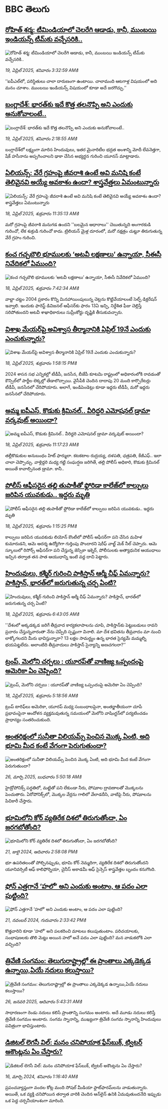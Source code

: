 # BBC తెలుగు## [రోహిత్ శర్మ: టీమిండియాలో చెలరేగి ఆడాడు, కానీ, ముంబయి ఇండియన్స్‌ టీమ్‌కు వచ్చేసరికి..](https://www.bbc.com/telugu/articles/c20zpvr3p53o?at_campaign=githubrss)![రోహిత్ శర్మ: టీమిండియాలో చెలరేగి ఆడాడు, కానీ, ముంబయి ఇండియన్స్‌ టీమ్‌కు వచ్చేసరికి..](https://ichef.bbci.co.uk/ace/standard/240/cpsprodpb/dfa4/live/eb4808e0-1ccf-11f0-8a1e-3ff815141b98.jpg)_19, ఏప్రిల్ 2025, శనివారం 3:32:59 AMకి_‘‘ఐపీఎల్‌లో, పరిస్థితులు చాలా దారుణంగా ఉంటాయి. చాలామంది ఆటగాళ్ల విషయంలో అది మనం చూశాం. ముంబయి ఇండియన్స్ విషయంలో కూడా అదే జరగొచ్చు.’’## [బంగ్లాదేశ్: భారత్‌కు ఇదే కొత్త తలనొప్పి అని ఎందుకు అనుకోవాలంటే..](https://www.bbc.com/telugu/articles/cly894j1gl4o?at_campaign=githubrss)![బంగ్లాదేశ్: భారత్‌కు ఇదే కొత్త తలనొప్పి అని ఎందుకు అనుకోవాలంటే..](https://ichef.bbci.co.uk/ace/standard/240/cpsprodpb/a02e/live/73ac3a00-1cc4-11f0-82b3-ef9f7cdd6cc7.jpg)_19, ఏప్రిల్ 2025, శనివారం 2:18:55 AMకి_బంగ్లాదేశ్‌లో లక్ష్యంగా మారిన హిందువులు, ఇతర మైనారిటీల భద్రత అంశాన్ని మోదీ లేవనెత్తగా, షేక్ హసీనాను అప్పగించాలని ఢాకా చేసిన అభ్యర్థన గురించి యూనస్ మాట్లాడారు.## [ఏలియన్స్: వేరే గ్రహంపై జీవరాశి ఉంటే అవి మనిషి కంటే తెలివైనవి అయ్యే అవకాశం ఉందా? శాస్త్రవేత్తలు ఏమంటున్నారు](https://www.bbc.com/telugu/articles/cn7xelz1r85o?at_campaign=githubrss)![ఏలియన్స్: వేరే గ్రహంపై జీవరాశి ఉంటే అవి మనిషి కంటే తెలివైనవి అయ్యే అవకాశం ఉందా? శాస్త్రవేత్తలు ఏమంటున్నారు](https://ichef.bbci.co.uk/ace/standard/240/cpsprodpb/b07b/live/a29a56f0-1b9b-11f0-a455-cf1d5f751d2f.png)_18, ఏప్రిల్ 2025, శుక్రవారం 11:35:13 AMకి_మరో గ్రహంపై జీవరాశి మనుగడ ఉందని ''బలమైన ఆధారాలు'' చెబుతున్నది అంగారకుడి గురించో, లేక శుక్రుడి గురించో కాదు. ట్రిలియన్ మైళ్ల దూరంలో, మరో నక్షత్రం చుట్టూ తిరుగుతున్న వేరే గ్రహం గురించి.## [కంచ గచ్చబౌలి భూములకు ‘అటవీ లక్షణాలు’ ఉన్నాయా, సీఈసీ నివేదికలో ఏముంది? ](https://www.bbc.com/telugu/articles/cpwzv818n2go?at_campaign=githubrss)![కంచ గచ్చబౌలి భూములకు ‘అటవీ లక్షణాలు’ ఉన్నాయా, సీఈసీ నివేదికలో ఏముంది? ](https://ichef.bbci.co.uk/ace/standard/240/cpsprodpb/078b/live/d60e2060-1ba1-11f0-b1b3-7358f8d35a35.jpg)_18, ఏప్రిల్ 2025, శుక్రవారం 7:42:34 AMకి_వాల్టా చట్టం 2004 ప్రకారం కొన్ని మినహాయింపులున్న చెట్లను కొట్టివేయాలంటే సెల్ఫ్ డిక్లరేషన్‌ ఇవ్వాలి. ఇందుకు ఫారెస్ట్ డివిజనల్ ఆఫీసర్‌కు ఫారం 13ఏ ఇచ్చి, నిర్దేశిత ఫీజు చెల్లిస్తే సరిపోతుందని అటవీ శాఖాధికారులు సుప్రీంకోర్టు దృష్టికి తీసుకువచ్చారు.## [విశాఖ మేయర్‌పై అవిశ్వాస తీర్మానానికి ఏప్రిల్ 19నే ఎందుకు ఎంచుకున్నారు?](https://www.bbc.com/telugu/articles/czjnp0jy2n3o?at_campaign=githubrss)![విశాఖ మేయర్‌పై అవిశ్వాస తీర్మానానికి ఏప్రిల్ 19నే ఎందుకు ఎంచుకున్నారు?](https://ichef.bbci.co.uk/ace/standard/240/cpsprodpb/4f32/live/ef07fde0-1c5d-11f0-85b0-05a0ad4973b9.jpg)_18, ఏప్రిల్ 2025, శుక్రవారం 1:58:15 PMకి_2024 శాసన సభ ఎన్నికల్లో టీడీపీ, జనసేన, బీజేపీ కూటమి రాష్ట్రంలో అధికారంలోకి రావడంతో కౌన్సిల్‌లో పార్టీల లెక్కల్లో తేడాలొచ్చాయి. వైసీపీకి చెందిన దాదాపు 20 మంది కార్పొరేటర్లు టీడీపీ, జనసేనలో చేరిపోయారు. అలాగే, ఇండిపెండెట్లు కూడా ఇద్దరు టీడీపీ, మరో ఇద్దరు జనసేనలో చేరిపోయారు.## [అమ్మ ఐపీఎస్, కొడుకు క్రిమినల్.. వీరిద్దరి ఎమోషనల్ డ్రామా వర్కవుట్ అయిందా?](https://www.bbc.com/telugu/articles/cglxgg8wn58o?at_campaign=githubrss)![అమ్మ ఐపీఎస్, కొడుకు క్రిమినల్.. వీరిద్దరి ఎమోషనల్ డ్రామా వర్కవుట్ అయిందా?](https://ichef.bbci.co.uk/ace/standard/240/cpsprodpb/2d20/live/bcdc5bf0-1c43-11f0-91f7-19fdae95cca0.jpg)_18, ఏప్రిల్ 2025, శుక్రవారం 11:17:23 AMకి_త‌ల్లీకొడుకుల అనుబంధం హిట్ ఫార్ములా. క‌ట‌క‌టాల రుద్ర‌య్య‌, దళ‌ప‌తి, ఛ‌త్ర‌ప‌తి, కేజీఎఫ్.. ఇలా చాలా చెప్పొచ్చు. వాళ్లిద్ద‌రి మ‌ధ్య గ‌ట్టి సంఘ‌ర్ష‌ణ జ‌రిగితే, త‌ల్లి పోలీస్ అధికారి, కొడుకు క్రిమిన‌ల్ అయితే కావాల్సినంత డ్రామా.  కానీ..## [పోలీస్ ఆఫీసరైన తల్లి తుపాకీతో ఫ్లోరిడా కాలేజ్‌లో కాల్పులు జరిపిన యువకుడు.. ఇద్దరు మృతి](https://www.bbc.com/telugu/articles/ckg2441wl9do?at_campaign=githubrss)![పోలీస్ ఆఫీసరైన తల్లి తుపాకీతో ఫ్లోరిడా కాలేజ్‌లో కాల్పులు జరిపిన యువకుడు.. ఇద్దరు మృతి](https://ichef.bbci.co.uk/ace/standard/240/cpsprodpb/eece/live/55d2c680-1c55-11f0-8454-03622c874820.png)_18, ఏప్రిల్ 2025, శుక్రవారం 1:15:25 PMకి_కాల్పులు జరిపిన యువకుడు లియోన్ కౌంటీలో పోలీస్ ఆఫీసర్‌గా పని చేసిన మహిళ కుమారుడని, ఆమె ఆదర్శ ఉద్యోగిగా గుర్తింపు పొందారని షెరీఫ్ వాల్ట్ మెక్ నీల్ చెప్పారు. ఆమె  స్కూలులో రిసోర్స్ ఆఫీసర్‌గా పని చేస్తున్న జెస్సికా ఇక్నెర్, పోలీసులకు అత్యాధునిక ఆయుధాలు ఇచ్చిన తర్వాత తన పాత ఆయుధాన్ని ఇంటి వద్ద దాచి పెట్టారు.## [హిందువులు, కశ్మీర్ గురించి పాకిస్తాన్ ఆర్మీ చీఫ్ ఏమన్నారు? పాకిస్తాన్, భారత్‌లో జరుగుతున్న చర్చ ఏంటి? ](https://www.bbc.com/telugu/articles/cewg4lk41z7o?at_campaign=githubrss)![హిందువులు, కశ్మీర్ గురించి పాకిస్తాన్ ఆర్మీ చీఫ్ ఏమన్నారు? పాకిస్తాన్, భారత్‌లో జరుగుతున్న చర్చ ఏంటి? ](https://ichef.bbci.co.uk/ace/standard/240/cpsprodpb/4a6d/live/62212150-1b99-11f0-8a1e-3ff815141b98.jpg)_18, ఏప్రిల్ 2025, శుక్రవారం 6:43:05 AMకి_''దేశంలో అక్కడక్కడ జరిగే తీవ్రవాద కార్యకలాపాలను చూపి, పాకిస్తాన్‌కు పెట్టుబడులు రావని ప్రచారం చేస్తున్నవారంతా నేను చెప్పేది స్పష్టంగా వినాలి. మా దేశ భవితను తీవ్రవాదం మా నుంచి లాక్కోగలదని మీరు భావిస్తున్నారా? 13 లక్షల సామర్థ్యం ఉన్న భారత సైన్యమే మమ్మల్ని భయపెట్టలేదు. అలాంటిది తీవ్రవాదులు పాకిస్తాన్ సైన్యాన్ని అణచగలరా?’’## [ట్రంప్, మెలోని చర్చలు : యూరప్‌తో  వాణిజ్య ఒప్పందంపై అమెరికా ఏం చెప్పింది?](https://www.bbc.com/telugu/articles/cly1z1m5jjyo?at_campaign=githubrss)![ట్రంప్, మెలోని చర్చలు : యూరప్‌తో  వాణిజ్య ఒప్పందంపై అమెరికా ఏం చెప్పింది?](https://ichef.bbci.co.uk/ace/standard/240/cpsprodpb/608d/live/6ca03ce0-1bfa-11f0-8a1e-3ff815141b98.jpg)_18, ఏప్రిల్ 2025, శుక్రవారం 5:18:56 AMకి_ట్రంప్ టారిఫ్‌లు  అమెరికా, యూరప్ మధ్య సంబంధాలపైనా,  అంతర్జాతీయంగా చూపే ప్రభావంపైనా  ఆందోళన వ్యక్తమవుతున్న సమయంలో మెలోని వాషింగ్టన్‌లో పర్యటించడం ప్రాధాన్యం సంతరించుకుంది.## [అంతరిక్షంలో సునీతా విలియమ్స్ పెంచిన మొక్క ఏంటి, అది భూమి మీద కంటే వేగంగా పెరుగుతుందా?](https://www.bbc.com/telugu/articles/c1mn43gmj39o?at_campaign=githubrss)![అంతరిక్షంలో సునీతా విలియమ్స్ పెంచిన మొక్క ఏంటి, అది భూమి మీద కంటే వేగంగా పెరుగుతుందా?](https://ichef.bbci.co.uk/ace/standard/240/cpsprodpb/931a/live/71e4f570-0966-11f0-94d4-6f954f5dcfa3.jpg)_26, మార్చి 2025, బుధవారం 5:50:18 AMకి_హైడ్రోపోనిక్స్‌ పద్ధతిలో, మట్టితో పని లేకుండా నీరు, పోషకాల ద్రావణాలతో మొక్కలను పెంచుతారు. ఏరోపోనిక్స్‌లో, మొక్కల వేర్లను గాలిలో వేలాడదీసి, వాటిపై నీరు, పోషకాలను పిచికారీ చేస్తారు.## [భూమిలోని కోర్ వ్యతిరేక దిశలో తిరుగుతోందా, ఏం జరగబోతోంది?](https://www.bbc.com/telugu/articles/crgr7rnd7g4o?at_campaign=githubrss)![భూమిలోని కోర్ వ్యతిరేక దిశలో తిరుగుతోందా, ఏం జరగబోతోంది?](https://ichef.bbci.co.uk/ace/standard/240/cpsprodpb/cc28/live/4457bc00-3ec3-11ef-b2f4-77406157b906.jpg)_21, జులై 2024, ఆదివారం 2:58:08 PMకి_భూ ఉపరితలంతో పోల్చినప్పుడు, భూమి కోర్ నెమ్మదిగా, వ్యతిరేక దిశలో తిరుగుతోందని యూనివర్సిటీ ఆఫ్ కాలిఫోర్నియా, చైనీస్ అకాడమీ ఆఫ్ సైన్సెస్‌ శాస్త్రవేత్తల బృందం కనుగొంది.## [ఫోన్ ఎత్తగానే ‘హలో’ అని ఎందుకు అంటాం, ఆ పదం ఎలా పుట్టింది?](https://www.bbc.com/telugu/articles/cgj7x7gdjq4o?at_campaign=githubrss)![ఫోన్ ఎత్తగానే ‘హలో’ అని ఎందుకు అంటాం, ఆ పదం ఎలా పుట్టింది?](https://ichef.bbci.co.uk/ace/standard/240/cpsprodpb/0618/live/7a20ebb0-a807-11ef-b21e-5359bd56d02f.jpg)_21, నవంబర్ 2024, గురువారం 2:33:42 PMకి_కొత్తవారిని కూడా ‘హలో’ అని పలకరించి మాటలు కలుపుతుంటాం.  పరిచయాలకు, సంభాషణలకు తొలి మెట్టు అయిన హలో అనే పదం ఎలా పుట్టింది? మన వాడుకలోకి ఎలా వచ్చింది?## [త్రివేణి సంగమం: తెలుగురాష్ట్రాల్లో ఈ ప్రాంతాలు ఎక్కడెక్కడ ఉన్నాయి,ఏయే నదులు కలుస్తాయి? ](https://www.bbc.com/telugu/articles/cz7elrr17jeo?at_campaign=githubrss)![త్రివేణి సంగమం: తెలుగురాష్ట్రాల్లో ఈ ప్రాంతాలు ఎక్కడెక్కడ ఉన్నాయి,ఏయే నదులు కలుస్తాయి? ](https://ichef.bbci.co.uk/ace/standard/240/cpsprodpb/9dad/live/7f50e780-da42-11ef-a37f-eba91255dc3d.jpg)_26, జనవరి 2025, ఆదివారం 5:43:31 AMకి_సాధారణంగా రెండు నదులు కలిసే ప్రాంతాన్ని సంగమం అంటారు. అదే మూడు నదులు కలిస్తే త్రివేణి సంగమం అంటారు. సంగమ స్నానాన్ని, ముఖ్యంగా త్రివేణి సంగమ స్నానాన్ని హిందువులు పవిత్రంగా భావిస్తుంటారు.## [డిజిటల్ లెగసీ విల్: మనం చనిపోయాక ఫేస్‌బుక్, ట్విటర్‌ అకౌంట్లను ఏం చేస్తారు?](https://www.bbc.com/telugu/articles/cx0zl1qeyq2o?at_campaign=githubrss)![డిజిటల్ లెగసీ విల్: మనం చనిపోయాక ఫేస్‌బుక్, ట్విటర్‌ అకౌంట్లను ఏం చేస్తారు?](https://ichef.bbci.co.uk/ace/standard/240/cpsprodpb/bea2/live/2323ffd0-e2d4-11ee-9410-0f893255c2a0.jpg)_16, మార్చి 2024, శనివారం 1:16:40 AMకి_ప్రపంచవ్యాప్తంగా వందల కోట్ల మంది సోషల్ మీడియా ఫ్లాట్‌ఫారమ్‌లను వాడుతున్నారు. అయితే, ఒక వ్యక్తి చనిపోయిన తర్వాత వారికి చెందిన ఆన్‌లైన్ ఉనికి ఏమవుతుందనేది ఇప్పుడు ఒక పెద్ద చర్చనీయాంశంగా మారింది.